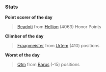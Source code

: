 

### Stats

**Point scorer of the day**
>[Beadoti](/#/character/Hellion/161682) from [Hellion](/#/ranking/Hellion)  (4063) Honor Points


**Climber of the day**
>[Fraagmeister](/#/character/Urtem/1240765) from [Urtem](/#/ranking/Urtem)  (410) positions


**Worst of the day**
>[Qtm](/#/character/Barus/856756) from [Barus](/#/ranking/Barus)  (-15) positions


